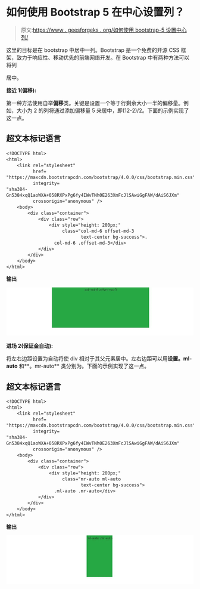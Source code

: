 # 如何使用 Bootstrap 5 在中心设置列？

> 原文:[https://www . geesforgeks . org/如何使用 bootstrap-5 设置中心列/](https://www.geeksforgeeks.org/how-to-set-column-in-center-using-bootstrap-5/)

这里的目标是在 bootstrap 中居中一列。Bootstrap 是一个免费的开源 CSS 框架，致力于响应性、移动优先的前端网络开发。在 Bootstrap 中有两种方法可以将列

居中。

**接近 1(偏移):**

第一种方法使用自举**偏移**类。关键是设置一个等于行剩余大小一半的偏移量。例如，大小为 2 的列将通过添加偏移量 5 来居中，即(12-2)/2。下面的示例实现了这一点。

## 超文本标记语言

```
<!DOCTYPE html>
<html>
    <link rel="stylesheet"
          href=
"https://maxcdn.bootstrapcdn.com/bootstrap/4.0.0/css/bootstrap.min.css" 
          integrity=
"sha384-Gn5384xqQ1aoWXA+058RXPxPg6fy4IWvTNh0E263XmFcJlSAwiGgFAW/dAiS6JXm" 
          crossorigin="anonymous" />
    <body>
        <div class="container">
            <div class="row">
                <div style="height: 200px;" 
                     class="col-md-6 offset-md-3
                            text-center bg-success">.
                  col-md-6 .offset-md-3</div>
            </div>
        </div>
    </body>
</html>
```

**输出**

![](img/fc65b9d6346cbc8189cde2d9ff5b796a.png)

**进场 2(保证金自动):**

将左右边距设置为自动将使 div 相对于其父元素居中。左右边距可以用**设置。ml-auto** 和**。mr-auto** 类分别为。下面的示例实现了这一点。

## 超文本标记语言

```
<!DOCTYPE html>
<html>
    <link rel="stylesheet" 
          href=
"https://maxcdn.bootstrapcdn.com/bootstrap/4.0.0/css/bootstrap.min.css"
          integrity=
"sha384-Gn5384xqQ1aoWXA+058RXPxPg6fy4IWvTNh0E263XmFcJlSAwiGgFAW/dAiS6JXm" 
          crossorigin="anonymous" />
    <body>
        <div class="container">
            <div class="row">
                <div style="height: 200px;" 
                     class="mr-auto ml-auto 
                            text-center bg-success">
                  .ml-auto .mr-auto</div>
            </div>
        </div>
    </body>
</html>
```

**输出**

![](img/181ea7774b2c4b3dbe8b8ebca87fc492.png)